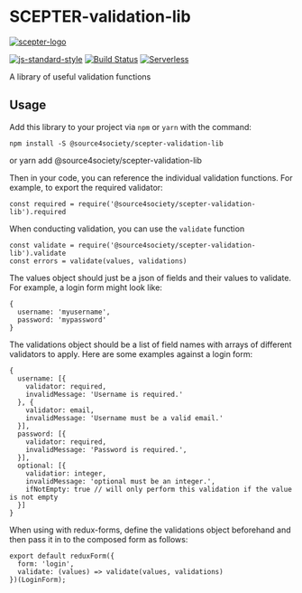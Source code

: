 # SCEPTER-validation-lib
[![scepter-logo](http://res.cloudinary.com/source-4-society/image/upload/v1514622047/scepter_hzpcqt.png)](https://github.com/source4societyorg/SCEPTER-core)

[![js-standard-style](https://cdn.rawgit.com/standard/standard/master/badge.svg)](http://standardjs.com)
[![Build Status](https://travis-ci.org/source4societyorg/SCEPTER-validation-lib.svg?branch=master)](https://travis-ci.org/source4societyorg/SCEPTER-validation-lib.svg?branch=master)
[![Serverless](http://public.serverless.com/badges/v1.svg)](http://serverless.com)


A library of useful validation functions

## Usage

Add this library to your project via `npm` or `yarn` with the command:

    npm install -S @source4society/scepter-validation-lib
or
    yarn add @source4society/scepter-validation-lib

Then in your code, you can reference the individual validation functions. For example, to export the required validator:

    const required = require('@source4society/scepter-validation-lib').required

When conducting validation, you can use the `validate` function

    const validate = require('@source4society/scepter-validation-lib').validate
    const errors = validate(values, validations)

The values object should just be a json of fields and their values to validate. For example, a login form might look like: 
    
    {
      username: 'myusername',
      password: 'mypassword'
    }

The validations object should be a list of field names with arrays of different validators to apply. Here are some examples against a login form:

    {
      username: [{
        validator: required,
        invalidMessage: 'Username is required.'
      }, {
        validator: email,
        invalidMessage: 'Username must be a valid email.'
      }],
      password: [{
        validator: required,
        invalidMessage: 'Password is required.',
      }],
      optional: [{
        validatior: integer,
        invalidMessage: 'optional must be an integer.',
        ifNotEmpty: true // will only perform this validation if the value is not empty
      }]
    }

When using with redux-forms, define the validations object beforehand and then pass it in to the composed form as follows:

    export default reduxForm({
      form: 'login',
      validate: (values) => validate(values, validations)
    })(LoginForm);